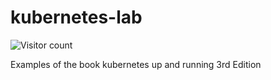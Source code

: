 # kubernetes-lab

![Visitor count](https://shields-io-visitor-counter.herokuapp.com/badge?page=vanalex.kubernetes-lab)

Examples of the book kubernetes up and running 3rd Edition